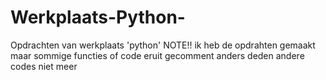 # Werkplaats-Python-
Opdrachten van werkplaats 'python'
NOTE!! ik heb de opdrahten gemaakt maar sommige functies of code eruit gecomment anders deden andere codes niet meer

